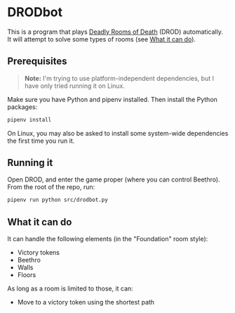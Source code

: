 # DRODbot

This is a program that plays [Deadly Rooms of Death](https://drod.caravelgames.com) (DROD) automatically.
It will attempt to solve some types of rooms (see [What it can do](#what-it-can-do)).

## Prerequisites

> **Note:** I'm trying to use platform-independent dependencies, but I have only tried running it on Linux.

Make sure you have Python and pipenv installed. Then install the Python packages:

```sh
pipenv install
```

On Linux, you may also be asked to install some system-wide dependencies the first time you run it.

## Running it

Open DROD, and enter the game proper (where you can control Beethro). From the root of the repo, run:

```sh
pipenv run python src/drodbot.py
```

## What it can do

It can handle the following elements (in the "Foundation" room style):

- Victory tokens
- Beethro
- Walls
- Floors

As long as a room is limited to those, it can:

- Move to a victory token using the shortest path
